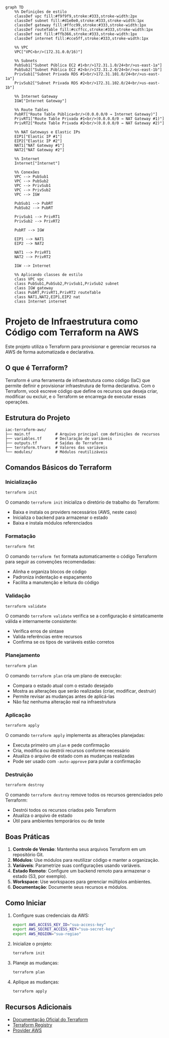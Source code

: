```mermaid
graph TD
    %% Definições de estilo
    classDef vpc fill:#f9f9f9,stroke:#333,stroke-width:2px
    classDef subnet fill:#d1e0e0,stroke:#333,stroke-width:1px
    classDef gateway fill:#ffcc99,stroke:#333,stroke-width:1px
    classDef routeTable fill:#ccffcc,stroke:#333,stroke-width:1px
    classDef nat fill:#ffb366,stroke:#333,stroke-width:1px
    classDef internet fill:#cce5ff,stroke:#333,stroke-width:1px
    
    %% VPC
    VPC["VPC<br/>(172.31.0.0/16)"] 
    
    %% Subnets
    PubSub1["Subnet Pública EC2 #1<br/>172.31.1.0/24<br/>us-east-1a"]
    PubSub2["Subnet Pública EC2 #2<br/>172.31.2.0/24<br/>us-east-1b"]
    PrivSub1["Subnet Privada RDS #1<br/>172.31.101.0/24<br/>us-east-1a"]
    PrivSub2["Subnet Privada RDS #2<br/>172.31.102.0/24<br/>us-east-1b"]
    
    %% Internet Gateway
    IGW["Internet Gateway"]
    
    %% Route Tables
    PubRT["Route Table Pública<br/>(0.0.0.0/0 → Internet Gateway)"]
    PrivRT1["Route Table Privada #1<br/>(0.0.0.0/0 → NAT Gateway #1)"]
    PrivRT2["Route Table Privada #2<br/>(0.0.0.0/0 → NAT Gateway #2)"]
    
    %% NAT Gateways e Elastic IPs
    EIP1["Elastic IP #1"]
    EIP2["Elastic IP #2"]
    NAT1["NAT Gateway #1"]
    NAT2["NAT Gateway #2"]
    
    %% Internet
    Internet["Internet"]
    
    %% Conexões
    VPC --> PubSub1
    VPC --> PubSub2
    VPC --> PrivSub1
    VPC --> PrivSub2
    VPC --> IGW
    
    PubSub1 --> PubRT
    PubSub2 --> PubRT
    
    PrivSub1 --> PrivRT1
    PrivSub2 --> PrivRT2
    
    PubRT --> IGW
    
    EIP1 --> NAT1
    EIP2 --> NAT2
    
    NAT1 --> PrivRT1
    NAT2 --> PrivRT2
    
    IGW --> Internet
    
    %% Aplicando classes de estilo
    class VPC vpc
    class PubSub1,PubSub2,PrivSub1,PrivSub2 subnet
    class IGW gateway
    class PubRT,PrivRT1,PrivRT2 routeTable
    class NAT1,NAT2,EIP1,EIP2 nat
    class Internet internet
```


# Projeto de Infraestrutura como Código com Terraform na AWS

Este projeto utiliza o Terraform para provisionar e gerenciar recursos na AWS de forma automatizada e declarativa.

## O que é Terraform?

Terraform é uma ferramenta de infraestrutura como código (IaC) que permite definir e provisionar infraestrutura de forma declarativa. Com o Terraform, você escreve código que define os recursos que deseja criar, modificar ou excluir, e o Terraform se encarrega de executar essas operações.

## Estrutura do Projeto

```
iac-terraform-aws/
├── main.tf           # Arquivo principal com definições de recursos
├── variables.tf      # Declaração de variáveis
├── outputs.tf        # Saídas do Terraform
├── terraform.tfvars  # Valores das variáveis
└── modules/          # Módulos reutilizáveis
```

## Comandos Básicos do Terraform

### Inicialização

```bash
terraform init
```

O comando `terraform init` inicializa o diretório de trabalho do Terraform:
- Baixa e instala os providers necessários (AWS, neste caso)
- Inicializa o backend para armazenar o estado
- Baixa e instala módulos referenciados

### Formatação

```bash
terraform fmt
```

O comando `terraform fmt` formata automaticamente o código Terraform para seguir as convenções recomendadas:
- Alinha e organiza blocos de código
- Padroniza indentação e espaçamento
- Facilita a manutenção e leitura do código

### Validação

```bash
terraform validate
```

O comando `terraform validate` verifica se a configuração é sintaticamente válida e internamente consistente:
- Verifica erros de sintaxe
- Valida referências entre recursos
- Confirma se os tipos de variáveis estão corretos

### Planejamento

```bash
terraform plan
```

O comando `terraform plan` cria um plano de execução:
- Compara o estado atual com o estado desejado
- Mostra as alterações que serão realizadas (criar, modificar, destruir)
- Permite revisar as mudanças antes de aplicá-las
- Não faz nenhuma alteração real na infraestrutura

### Aplicação

```bash
terraform apply
```

O comando `terraform apply` implementa as alterações planejadas:
- Executa primeiro um `plan` e pede confirmação
- Cria, modifica ou destrói recursos conforme necessário
- Atualiza o arquivo de estado com as mudanças realizadas
- Pode ser usado com `-auto-approve` para pular a confirmação

### Destruição

```bash
terraform destroy
```

O comando `terraform destroy` remove todos os recursos gerenciados pelo Terraform:
- Destrói todos os recursos criados pelo Terraform
- Atualiza o arquivo de estado
- Útil para ambientes temporários ou de teste

## Boas Práticas

1. **Controle de Versão**: Mantenha seus arquivos Terraform em um repositório Git.
2. **Módulos**: Use módulos para reutilizar código e manter a organização.
3. **Variáveis**: Parametrize suas configurações usando variáveis.
4. **Estado Remoto**: Configure um backend remoto para armazenar o estado (S3, por exemplo).
5. **Workspace**: Use workspaces para gerenciar múltiplos ambientes.
6. **Documentação**: Documente seus recursos e módulos.

## Como Iniciar

1. Configure suas credenciais da AWS:
   ```bash
   export AWS_ACCESS_KEY_ID="sua-access-key"
   export AWS_SECRET_ACCESS_KEY="sua-secret-key"
   export AWS_REGION="sua-regiao"
   ```

2. Inicialize o projeto:
   ```bash
   terraform init
   ```

3. Planeje as mudanças:
   ```bash
   terraform plan
   ```

4. Aplique as mudanças:
   ```bash
   terraform apply
   ```

## Recursos Adicionais

- [Documentação Oficial do Terraform](https://www.terraform.io/docs)
- [Terraform Registry](https://registry.terraform.io/)
- [Provider AWS](https://registry.terraform.io/providers/hashicorp/aws/latest/docs)
